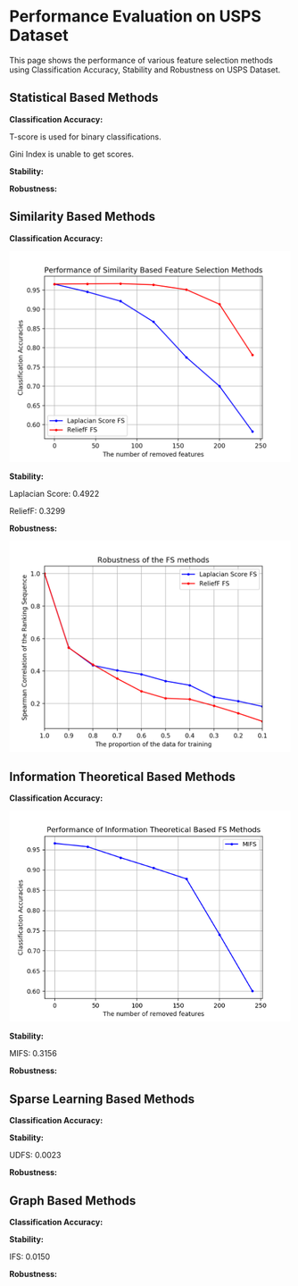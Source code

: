 # Performance Evaluation on USPS Dataset

This page shows the performance of various feature
selection methods using Classification Accuracy, 
Stability and Robustness on USPS Dataset.

Statistical Based Methods
---------------------------------------
**Classification Accuracy:**

T-score is used for binary classifications.

Gini Index is unable to get scores.

**Stability:**

**Robustness:**


Similarity Based Methods
-----------------------------------
**Classification Accuracy:**

![](https://github.com/ZixiaoShen/Performance-Comparison-of-Feature-Selection-Methods/blob/master/USPS/Similarity_Based/Acc_Similarity_FS.png)

**Stability:**

Laplacian Score: 0.4922

ReliefF: 0.3299

**Robustness:**

![](https://github.com/ZixiaoShen/Performance-Comparison-of-Feature-Selection-Methods/blob/master/USPS/Similarity_Based/Robust_Similarity_FS.png)

Information Theoretical Based Methods
-----------------------------------------
**Classification Accuracy:**

![](https://github.com/ZixiaoShen/Performance-Comparison-of-Feature-Selection-Methods/blob/master/USPS/Information_Based/Acc_Information_FS.png)

**Stability:**

MIFS: 0.3156

**Robustness:**


Sparse Learning Based Methods
-----------------------------------
**Classification Accuracy:**


**Stability:**

UDFS: 0.0023

**Robustness:**


Graph Based Methods
--------------------------------------
**Classification Accuracy:**


**Stability:**

IFS: 0.0150

**Robustness:**

